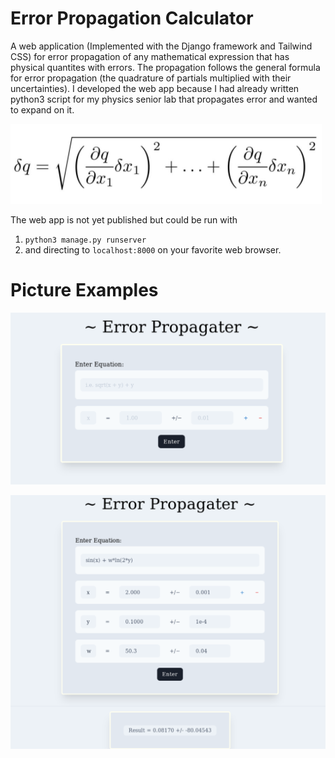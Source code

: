 # Error Propagation Calculator
A web application (Implemented with the Django framework and Tailwind CSS) for error propagation of any mathematical expression that has physical quantites with errors. The propagation follows the general formula for error propagation (the quadrature of partials multiplied with their uncertainties). I developed the web app because I had already written python3 script for my physics senior lab that propagates error and wanted to expand on it.

![Equation used in propagating errors](/assets/images/e-prop-eq.PNG)

The web app is not yet published but could be run with

1. `python3 manage.py runserver` 
2. and directing to `localhost:8000` on your favorite web browser. 

# Picture Examples

![Form for inputting values](/assets/images/ex-picture-no-result.PNG)

![Form with input and Results](/assets/images/ex-pic-with-inp-and-res.PNG)


